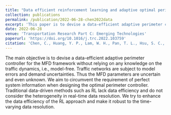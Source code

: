 ```yaml
---
title: "Data efficient reinforcement learning and adaptive optimal perimeter control of network traffic dynamics"
collection: publications
permalink: /publication/2022-06-28-chen2022data
excerpt: 'This paper is to devise a data-efficient adaptive perimeter controller for the MFD framework without relying on any knowledge on the traffic dynamics, i.e., &quot;model-free&quot;.'
date: 2022-06-28
venue: 'Transportation Research Part C: Emerging Technologies'
paperurl: 'https://doi.org/10.1016/j.trc.2022.103759'
citation: 'Chen, C., Huang, Y. P., Lam, W. H., Pan, T. L., Hsu, S. C., Sumalee, A., Zhong, R. X. (2022). &quot;Data efficient reinforcement learning and adaptive optimal perimeter control of network traffic dynamics.&quot; <i>Transportation Research Part C: Emerging Technologies</i>. 142, 103759.'
---
```


The main objective is to devise a data-efficient adaptive perimeter controller for the MFD framework without relying on any knowledge on the traffic dynamics, i.e., model-free. Traffic networks are subject to model errors and demand uncertainties. Thus the MFD parameters are uncertain and even unknown. We aim to circumvent the requirement of perfect system information when designing the optimal perimeter controller. Traditional data-driven methods such as RL lack data efficiency and do not consider the heterogeneity in real-time data resolution. We try to enhance the data efficiency of the RL approach and make it robust to the time-varying data resolution.

